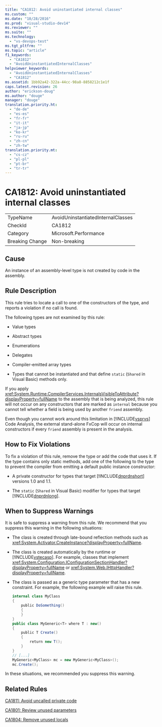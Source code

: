 ```yaml
---
title: "CA1812: Avoid uninstantiated internal classes"
ms.custom: ""
ms.date: "10/28/2016"
ms.prod: "visual-studio-dev14"
ms.reviewer: ""
ms.suite: ""
ms.technology: 
  - "vs-devops-test"
ms.tgt_pltfrm: ""
ms.topic: "article"
f1_keywords: 
  - "CA1812"
  - "AvoidUninstantiatedInternalClasses"
helpviewer_keywords: 
  - "AvoidUninstantiatedInternalClasses"
  - "CA1812"
ms.assetid: 1bb92a42-322a-44cc-98a8-8858212c1e1f
caps.latest.revision: 26
author: "erickson-doug"
ms.author: "douge"
manager: "douge"
translation.priority.ht: 
  - "de-de"
  - "es-es"
  - "fr-fr"
  - "it-it"
  - "ja-jp"
  - "ko-kr"
  - "ru-ru"
  - "zh-cn"
  - "zh-tw"
translation.priority.mt: 
  - "cs-cz"
  - "pl-pl"
  - "pt-br"
  - "tr-tr"
---
```

# CA1812: Avoid uninstantiated internal classes
|||  
|-|-|  
|TypeName|AvoidUninstantiatedInternalClasses|  
|CheckId|CA1812|  
|Category|Microsoft.Performance|  
|Breaking Change|Non-breaking|  
  
## Cause  
 An instance of an assembly-level type is not created by code in the assembly.  
  
## Rule Description  
 This rule tries to locate a call to one of the constructors of the type, and reports a violation if no call is found.  
  
 The following types are not examined by this rule:  
  
-   Value types  
  
-   Abstract types  
  
-   Enumerations  
  
-   Delegates  
  
-   Compiler-emitted array types  
  
-   Types that cannot be instantiated and that define `static` (`Shared` in Visual Basic) methods only.  
  
 If you apply <xref:System.Runtime.CompilerServices.InternalsVisibleToAttribute?displayProperty=fullName> to the assembly that is being analyzed, this rule will not occur on any constructors that are marked as `internal` because you cannot tell whether a field is being used by another `friend` assembly.  
  
 Even though you cannot work around this limitation in [!INCLUDE[vsprvs](../code-quality/includes/vsprvs_md.md)] Code Analysis, the external stand-alone FxCop will occur on internal constructors if every `friend` assembly is present in the analysis.  
  
## How to Fix Violations  
 To fix a violation of this rule, remove the type or add the code that uses it. If the type contains only static methods, add one of the following to the type to prevent the compiler from emitting a default public instance constructor:  
  
-   A private constructor for types that target [!INCLUDE[dnprdnshort](../code-quality/includes/dnprdnshort_md.md)] versions 1.0 and 1.1.  
  
-   The `static` (`Shared` in Visual Basic) modifier for types that target [!INCLUDE[dnprdnlong](../code-quality/includes/dnprdnlong_md.md)].  
  
## When to Suppress Warnings  
 It is safe to suppress a warning from this rule. We recommend that you suppress this warning in the following situations:  
  
-   The class is created through late-bound reflection methods such as <xref:System.Activator.CreateInstance?displayProperty=fullName>.  
  
-   The class is created automatically by the runtime or [!INCLUDE[vstecasp](../code-quality/includes/vstecasp_md.md)]. For example, classes that implement <xref:System.Configuration.IConfigurationSectionHandler?displayProperty=fullName> or <xref:System.Web.IHttpHandler?displayProperty=fullName>.  
  
-   The class is passed as a generic type parameter that has a new constraint. For example, the following example will raise this rule.  
  
    ```c#  
    internal class MyClass  
    {     
        public DoSomething()     
        {  
        }  
    }   
    public class MyGeneric<T> where T : new()  
    {  
        public T Create()  
        {  
            return new T();     
        }  
    }  
    // [...]   
    MyGeneric<MyClass> mc = new MyGeneric<MyClass>();  
    mc.Create();  
    ```  
  
 In these situations, we recommended you suppress this warning.  
  
## Related Rules  
 [CA1811: Avoid uncalled private code](../code-quality/ca1811-avoid-uncalled-private-code.md)  
  
 [CA1801: Review unused parameters](../code-quality/ca1801-review-unused-parameters.md)  
  
 [CA1804: Remove unused locals](../code-quality/ca1804-remove-unused-locals.md)